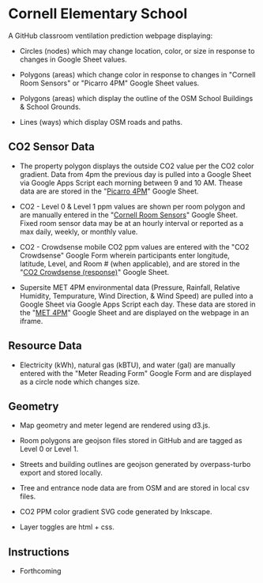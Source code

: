 # Cornell Elementary School 

A GitHub classroom ventilation prediction webpage displaying:

- Circles (nodes) which may change location, color, or size in response to changes in Google Sheet values.

- Polygons (areas) which change color in response to changes in "Cornell Room Sensors" or "Picarro 4PM" Google Sheet values.

- Polygons (areas) which display the outline of the OSM School Buildings & School Grounds.

- Lines (ways) which display OSM roads and paths.

## CO2 Sensor Data

- The property polygon displays the outside CO2 value per the CO2 color gradient. Data from 4pm the previous day is pulled into a Google Sheet via Google Apps Script each morning between 9 and 10 AM. Thease data are are stored in the "[Picarro 4PM](https://docs.google.com/spreadsheets/d/e/2PACX-1vT7Pfesayb3ZWqTwZC_tRmkTd_Q4xOb1LEumaloOSByqkxR_bCY5duYzvVfn8DuupaORpeKQ64zHzHR/pubhtml)" Google Sheet.

- CO2 - Level 0 & Level 1 ppm values are shown per room polygon and are manually entered in the "[Cornell Room Sensors](https://docs.google.com/spreadsheets/d/e/2PACX-1vQ-d_NzjzpbEVKq66-RUzki_3-oo_lPvFHGhuIrOnMY-VIigGVjP2b5OqIJcaYolE-z88vxhaOGumut/pubhtml?gid=1809780250&single=true)" Google Sheet. Fixed room sensor data may be at an hourly interval or reported as a max daily, weekly, or monthly value. 

- CO2 - Crowdsense mobile CO2 ppm values are entered with the "CO2 Crowdsense" Google Form wherein participants enter longitude, latitude, Level, and Room # (when applicable), and are stored in the "[CO2 Crowdsense (response)](https://docs.google.com/spreadsheets/d/e/2PACX-1vTT1AN5PpyoMPB2_IjV4RfPVRZCGMUTQN_uBEA_pgf6NbrelQ6tntjiysCeECEOoXwc5RuDyaP1DCB-/pubhtml?gid=768142103&single=true)" Google Sheet.

- Supersite MET 4PM environmental data (Pressure, Rainfall, Relative Humidity, Tempurature, Wind Direction, & Wind Speed) are pulled into a Google Sheet via Google Apps Script each day. These data are stored in the "[MET 4PM](https://docs.google.com/spreadsheets/d/1LAOdb-N3kTR97rE1fF7k4dGDyB9jhhNuM-PmiYYi3wo/edit#gid=0)" Google Sheet and are displayed on the webpage in an iframe. 

## Resource Data

- Electricity (kWh), natural gas (kBTU), and water (gal) are manually entered with the "Meter Reading Form" Google Form and are displayed as a circle node which changes size.

## Geometry

- Map geometry and meter legend are rendered using d3.js.

- Room polygons are geojson files stored in GitHub and are tagged as Level 0 or Level 1. 

- Streets and building outlines are geojson generated by overpass-turbo export and stored locally. 

- Tree and entrance node data are from OSM and are stored in local csv files.

- CO2 PPM color gradient SVG code generated by Inkscape. 

- Layer toggles are html + css.

## Instructions

- Forthcoming

<!-- ![Albany School Grounds in overpass-turbo.eu](images/albany-school-grounds.png) -->
